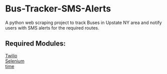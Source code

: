 # Bus-Tracker-SMS-Alerts
A python web scraping project to track Buses in Upstate NY area and notify users with SMS alerts for the required routes.

## Required Modules:

[Twilio](https://www.twilio.com/docs/)  
[Selenium](http://selenium-python.readthedocs.io/)  
[time](https://docs.python.org/2/library/time.html)  
